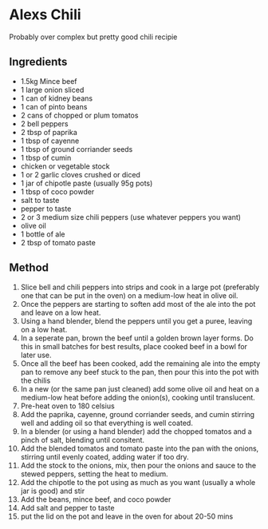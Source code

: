 # Alexs Chili
Probably over complex but pretty good chili recipie

Ingredients
-----------
- 1.5kg Mince beef 
- 1 large onion sliced 
- 1 can of kidney beans
- 1 can of pinto beans
- 2 cans of chopped or plum tomatos
- 2 bell peppers
- 2 tbsp of paprika
- 1 tbsp of cayenne 
- 1 tbsp of ground corriander seeds
- 1 tbsp of cumin
- chicken or vegetable stock
- 1 or 2 garlic cloves crushed or diced
- 1 jar of chipotle paste (usually 95g pots)
- 1 tbsp of coco powder
- salt to taste
- pepper to taste
- 2 or 3 medium size chili peppers (use whatever peppers you want)
- olive oil
- 1 bottle of ale
- 2 tbsp of tomato paste

Method
------

1. Slice bell and chili peppers into strips and cook in a large pot (preferably one that can be put in the oven) on a medium-low heat in olive oil.
2. Once the peppers are starting to soften add most of the ale into the pot and leave on a low heat.
3. Using a hand blender, blend the peppers until you get a puree, leaving on a low heat.
4. In a seperate pan, brown the beef until a golden brown layer forms. Do this in small batches for best results, place cooked beef in a bowl for later use.
5. Once all the beef has been cooked, add the remaining ale into the empty pan to remove any beef stuck to the pan, then pour this into the pot with the chilis
6. In a new (or the same pan just cleaned) add some olive oil and heat on a medium-low heat before adding the onion(s), cooking until translucent.
7. Pre-heat oven to 180 celsius 
8. Add the paprika, cayenne, ground corriander seeds, and cumin stirring well and adding oil so that everything is well coated.
9. In a blender (or using a hand blender) add the chopped tomatos  and a pinch of salt, blending until consitent.
10. Add the blended tomatos and tomato paste into the pan with the onions, stirring until evenly coated, adding water if too dry.
11. Add the stock to the onions, mix, then pour the onions and sauce to the stewed peppers, setting the heat to medium.
12. Add the chipotle to the pot using as much as you want (usually a whole jar is good) and stir
13. Add the beans, mince beef, and coco powder
14. Add salt and pepper to taste
15. put the lid on the pot and leave in the oven for about 20-50 mins
